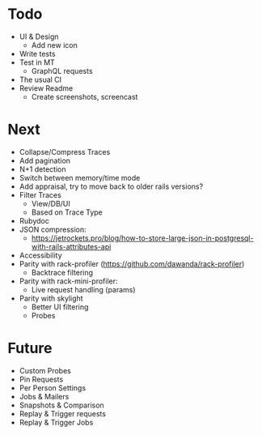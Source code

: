 # Todo

- UI & Design
  - Add new icon
- Write tests
- Test in MT
  - GraphQL requests
- The usual CI
- Review Readme
  - Create screenshots, screencast

# Next

- Collapse/Compress Traces
- Add pagination
- N+1 detection
- Switch between memory/time mode 
- Add appraisal, try to move back to older rails versions?
- Filter Traces
  - View/DB/UI
  - Based on Trace Type
- Rubydoc
- JSON compression: 
  - https://jetrockets.pro/blog/how-to-store-large-json-in-postgresql-with-rails-attributes-api
- Accessibility
- Parity with rack-profiler (https://github.com/dawanda/rack-profiler)
  - Backtrace filtering
- Parity with rack-mini-profiler:
  - Live request handling (params)
- Parity with skylight
  - Better UI filtering
  - Probes

# Future

- Custom Probes
- Pin Requests
- Per Person Settings
- Jobs & Mailers
- Snapshots & Comparison
- Replay & Trigger requests
- Replay & Trigger Jobs
